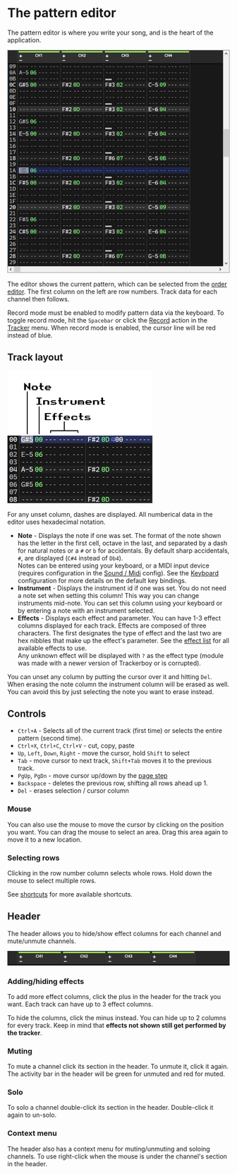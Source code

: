 
# The pattern editor

The pattern editor is where you write your song, and is the heart of the
application.

![pattern-editor](img/pattern-editor.png "The pattern editor")

The editor shows the current pattern, which can be selected from the
[order editor](sidebar.md#order-editor). The first column on the left are row
numbers. Track data for each channel then follows.

Record mode must be enabled to modify pattern data via the keyboard. To toggle
record mode, hit the `Spacebar` or click the [Record](menus/tracker.md#record)
action in the [Tracker](menus/tracker.md) menu. When record mode is enabled,
the cursor line will be red instead of blue.

## Track layout

![pattern-editor-layout](img/pattern-editor-layout.png "Pattern editor layout")

For any unset column, dashes are displayed. All numberical data in the editor
uses hexadecimal notation.

 - **Note** - Displays the note if one was set. The format of the note shown has
   the letter in the first cell, octave in the last, and separated by a dash
   for natural notes or a `#` or `b` for accidentals. By default sharp
   accidentals, `#`, are displayed (`C#4` instead of `Db4`).  
   Notes can be entered using your keyboard, or a MIDI input device (requires
   configuration in the [Sound / Midi](configuration/sound.md) config). See the
   [Keyboard](configuration/keyboard.md) configuration for more details on the
   default key bindings.
 - **Instrument** - Displays the instrument id if one was set. You do not need
   a note set when setting this column! This way you can change instruments
   mid-note. You can set this column using your keyboard or by entering a note
   with an instrument selected.
 - **Effects** - Displays each effect and parameter. You can have 1-3 effect
   columns displayed for each track. Effects are composed of three characters.
   The first designates the type of effect and the last two are hex nibbles
   that make up the effect's parameter. See the [effect list](../tracker/effect-list.md)
   for all available effects to use.  
   Any unknown effect will be displayed with `?` as the effect type (module was
   made with a newer version of Trackerboy or is corrupted).

You can unset any column by putting the cursor over it and hitting `Del`.
When erasing the note column the instrument column will be erased as well. You
can avoid this by just selecting the note you want to erase instead.

## Controls

 - `Ctrl+A` - Selects all of the current track (first time) or selects the
   entire pattern (second time).
 - `Ctrl+X`, `Ctrl+C`, `Ctrl+V` - cut, copy, paste
 - `Up`, `Left`, `Down`, `Right` - move the cursor, hold `Shift` to select
 - `Tab` - move cursor to next track, `Shift+Tab` moves it to the previous track.
 - `PgUp`, `PgDn` - move cursor up/down by the [page step](configuration/general.md#page-step)
 - `Backspace` - deletes the previous row, shifting all rows ahead up 1.
 - `Del` - erases selection / cursor column

### Mouse

You can also use the mouse to move the cursor by clicking on the position you
want. You can drag the mouse to select an area. Drag this area again to move it
to a new location.

### Selecting rows

Clicking in the row number column selects whole rows. Hold down the mouse to
select multiple rows.

See [shortcuts](shortcuts.md) for more available shortcuts.

## Header

The header allows you to hide/show effect columns for each channel and 
mute/unmute channels.

![pattern-editor-header](img/pattern-editor-header.png "The header")

### Adding/hiding effects

To add more effect columns, click the plus in the header for the track you want.
Each track can have up to 3 effect columns.

To hide the columns, click the minus instead. You can hide up to 2 columns for
every track. Keep in mind that **effects not shown still get performed by the
tracker**.

### Muting

To mute a channel click its section in the header. To unmute it, click it again.
The activity bar in the header will be green for unmuted and red for muted.

### Solo

To solo a channel double-click its section in the header. Double-click it again
to un-solo.

### Context menu

The header also has a context menu for muting/unmuting and soloing channels. To
use right-click when the mouse is under the channel's section in the header.
